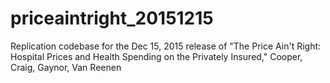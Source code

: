 # priceaintright_20151215
Replication codebase for the Dec 15, 2015 release of "The Price Ain't Right: Hospital Prices and Health Spending on the Privately Insured," Cooper, Craig, Gaynor, Van Reenen
